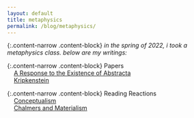 ```yaml
---
layout: default
title: metaphysics
permalink: /blog/metaphysics/
---
```


{:.content-narrow .content-block}
*in the spring of 2022, i took a metaphysics class. below are my writings:*

{:.content-narrow .content-block}
Papers<br>
&nbsp;&nbsp;&nbsp;&nbsp;[A Response to the Existence of Abstracta](https://lailacj.github.io/pdfs/papers/johnston_abstracta.pdf)<br>
&nbsp;&nbsp;&nbsp;&nbsp;[Kripkenstein](https://lailacj.github.io/pdfs/papers/johnston_kripkenstein.pdf)              

{:.content-narrow .content-block}
Reading Reactions<br>
&nbsp;&nbsp;&nbsp;&nbsp;[Conceptualism](https://lailacj.github.io/pdfs/papers/johnston_conceptualism.pdf)<br>
&nbsp;&nbsp;&nbsp;&nbsp;[Chalmers and Materialism](https://lailacj.github.io/pdfs/papers/materialism.pdf)    